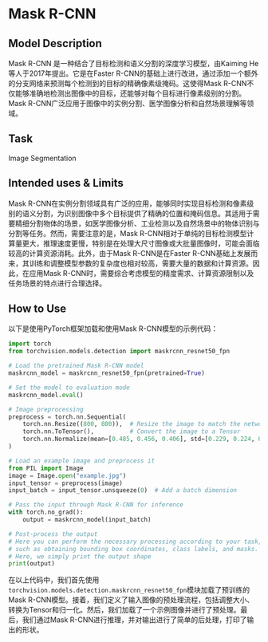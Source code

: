 # Mask R-CNN

## Model Description

Mask R-CNN 是一种结合了目标检测和语义分割的深度学习模型，由Kaiming He等人于2017年提出。它是在Faster R-CNN的基础上进行改进，通过添加一个额外的分支网络来预测每个检测到的目标的精确像素级掩码。这使得Mask R-CNN不仅能够准确地检测出图像中的目标，还能够对每个目标进行像素级别的分割。Mask R-CNN广泛应用于图像中的实例分割、医学图像分析和自然场景理解等领域。

## Task

Image Segmentation

## Intended uses & Limits

Mask R-CNN在实例分割领域具有广泛的应用，能够同时实现目标检测和像素级别的语义分割，为识别图像中多个目标提供了精确的位置和掩码信息。其适用于需要精细分割物体的场景，如医学图像分析、工业检测以及自然场景中的物体识别与分割等任务。然而，需要注意的是，Mask R-CNN相对于单纯的目标检测模型计算量更大，推理速度更慢，特别是在处理大尺寸图像或大批量图像时，可能会面临较高的计算资源消耗。此外，由于Mask R-CNN是在Faster R-CNN基础上发展而来，其训练和调整模型参数的复杂度也相对较高，需要大量的数据和计算资源。因此，在应用Mask R-CNN时，需要综合考虑模型的精度需求、计算资源限制以及任务场景的特点进行合理选择。

## How to Use

以下是使用PyTorch框架加载和使用Mask R-CNN模型的示例代码：

```python
import torch
from torchvision.models.detection import maskrcnn_resnet50_fpn

# Load the pretrained Mask R-CNN model
maskrcnn_model = maskrcnn_resnet50_fpn(pretrained=True)

# Set the model to evaluation mode
maskrcnn_model.eval()

# Image preprocessing
preprocess = torch.nn.Sequential(
    torch.nn.Resize((800, 800)),  # Resize the image to match the network's input size
    torch.nn.ToTensor(),          # Convert the image to a Tensor
    torch.nn.Normalize(mean=[0.485, 0.456, 0.406], std=[0.229, 0.224, 0.225])  # Normalize the image
)

# Load an example image and preprocess it
from PIL import Image
image = Image.open("example.jpg")
input_tensor = preprocess(image)
input_batch = input_tensor.unsqueeze(0)  # Add a batch dimension

# Pass the input through Mask R-CNN for inference
with torch.no_grad():
    output = maskrcnn_model(input_batch)

# Post-process the output
# Here you can perform the necessary processing according to your task,
# such as obtaining bounding box coordinates, class labels, and masks.
# Here, we simply print the output shape
print(output)
```

在以上代码中，我们首先使用`torchvision.models.detection.maskrcnn_resnet50_fpn`模块加载了预训练的Mask R-CNN模型。接着，我们定义了输入图像的预处理流程，包括调整大小、转换为Tensor和归一化。然后，我们加载了一个示例图像并进行了预处理。最后，我们通过Mask R-CNN进行推理，并对输出进行了简单的后处理，打印了输出的形状。